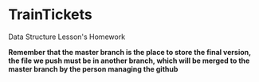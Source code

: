 # TrainTickets
Data Structure Lesson's Homework

**Remember that the master branch is the place to store the final version, the file we push must be in another branch, which will be merged to the master branch by the person managing the github**